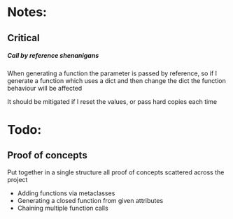 # Notes:

## Critical

##### Call by reference shenanigans
When generating a function the parameter is passed by reference, so if I generate a function which
uses a dict and then change the dict the function behaviour will be affected

It should be mitigated if I reset the values, or pass hard copies each time


# Todo:

## Proof of concepts

Put together in a single structure all proof of concepts scattered across the project
+ Adding functions via metaclasses
+ Generating a closed function from given attributes
+ Chaining multiple function calls
